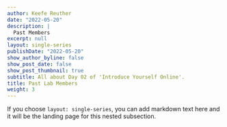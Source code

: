 ```yaml
---
author: Keefe Reuther
date: "2022-05-20"
description: |
  Past Members
excerpt: null
layout: single-series
publishDate: "2022-05-20"
show_author_byline: false
show_post_date: false
show_post_thumbnail: true
subtitle: All about Day 02 of 'Introduce Yourself Online'.
title: Past Lab Members
weight: 3
---
```


If you choose `layout: single-series`, you can add markdown text here and it will be the landing page for this nested subsection.